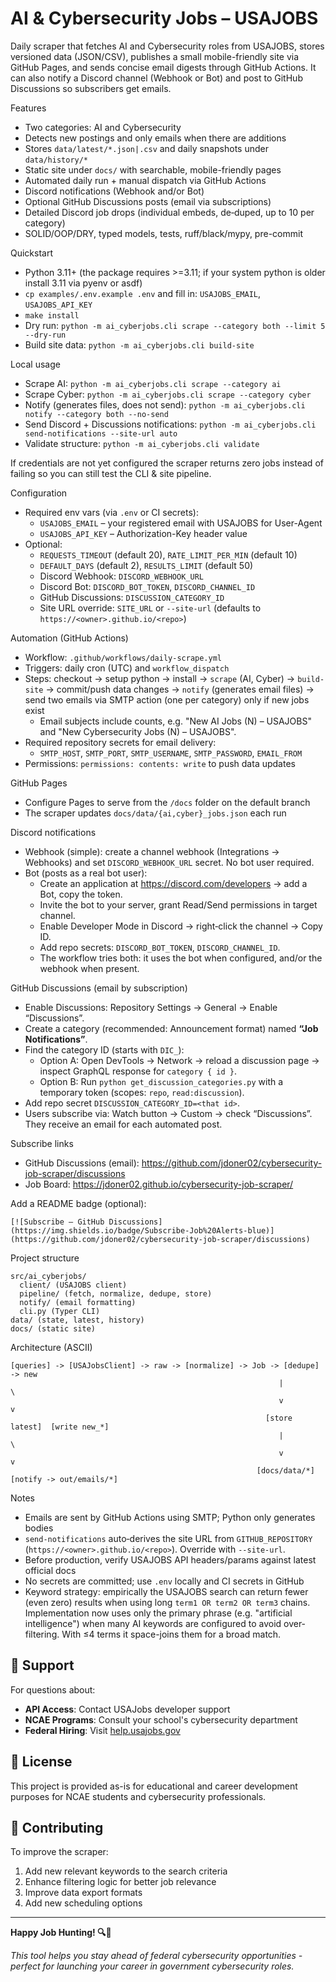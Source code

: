 # AI & Cybersecurity Jobs – USAJOBS

Daily scraper that fetches AI and Cybersecurity roles from USAJOBS, stores versioned data (JSON/CSV), publishes a small mobile-friendly site via GitHub Pages, and sends concise email digests through GitHub Actions. It can also notify a Discord channel (Webhook or Bot) and post to GitHub Discussions so subscribers get emails.

Features
- Two categories: AI and Cybersecurity
- Detects new postings and only emails when there are additions
- Stores `data/latest/*.json|.csv` and daily snapshots under `data/history/*`
- Static site under `docs/` with searchable, mobile-friendly pages
- Automated daily run + manual dispatch via GitHub Actions
- Discord notifications (Webhook and/or Bot)
- Optional GitHub Discussions posts (email via subscriptions)
- Detailed Discord job drops (individual embeds, de‑duped, up to 10 per category)
- SOLID/OOP/DRY, typed models, tests, ruff/black/mypy, pre-commit

Quickstart
- Python 3.11+ (the package requires >=3.11; if your system python is older install 3.11 via pyenv or asdf)
- `cp examples/.env.example .env` and fill in: `USAJOBS_EMAIL`, `USAJOBS_API_KEY`
- `make install`
- Dry run: `python -m ai_cyberjobs.cli scrape --category both --limit 5 --dry-run`
- Build site data: `python -m ai_cyberjobs.cli build-site`

Local usage
- Scrape AI: `python -m ai_cyberjobs.cli scrape --category ai`
- Scrape Cyber: `python -m ai_cyberjobs.cli scrape --category cyber`
- Notify (generates files, does not send): `python -m ai_cyberjobs.cli notify --category both --no-send`
- Send Discord + Discussions notifications: `python -m ai_cyberjobs.cli send-notifications --site-url auto`
- Validate structure: `python -m ai_cyberjobs.cli validate`

If credentials are not yet configured the scraper returns zero jobs instead of failing so you can still test the CLI & site pipeline.

Configuration
- Required env vars (via `.env` or CI secrets):
  - `USAJOBS_EMAIL` – your registered email with USAJOBS for User-Agent
  - `USAJOBS_API_KEY` – Authorization-Key header value
- Optional:
  - `REQUESTS_TIMEOUT` (default 20), `RATE_LIMIT_PER_MIN` (default 10)
  - `DEFAULT_DAYS` (default 2), `RESULTS_LIMIT` (default 50)
  - Discord Webhook: `DISCORD_WEBHOOK_URL`
  - Discord Bot: `DISCORD_BOT_TOKEN`, `DISCORD_CHANNEL_ID`
  - GitHub Discussions: `DISCUSSION_CATEGORY_ID`
  - Site URL override: `SITE_URL` or `--site-url` (defaults to `https://<owner>.github.io/<repo>`)

 Automation (GitHub Actions)
- Workflow: `.github/workflows/daily-scrape.yml`
- Triggers: daily cron (UTC) and `workflow_dispatch`
- Steps: checkout → setup python → install → `scrape` (AI, Cyber) → `build-site` → commit/push data changes → `notify` (generates email files) → send two emails via SMTP action (one per category) only if new jobs exist
  - Email subjects include counts, e.g. "New AI Jobs (N) – USAJOBS" and "New Cybersecurity Jobs (N) – USAJOBS".
- Required repository secrets for email delivery:
  - `SMTP_HOST`, `SMTP_PORT`, `SMTP_USERNAME`, `SMTP_PASSWORD`, `EMAIL_FROM`
- Permissions: `permissions: contents: write` to push data updates

GitHub Pages
- Configure Pages to serve from the `/docs` folder on the default branch
- The scraper updates `docs/data/{ai,cyber}_jobs.json` each run

Discord notifications
- Webhook (simple): create a channel webhook (Integrations → Webhooks) and set `DISCORD_WEBHOOK_URL` secret. No bot user required.
- Bot (posts as a real bot user):
  - Create an application at https://discord.com/developers → add a Bot, copy the token.
  - Invite the bot to your server, grant Read/Send permissions in target channel.
  - Enable Developer Mode in Discord → right‑click the channel → Copy ID.
  - Add repo secrets: `DISCORD_BOT_TOKEN`, `DISCORD_CHANNEL_ID`.
  - The workflow tries both: it uses the bot when configured, and/or the webhook when present.

GitHub Discussions (email by subscription)
- Enable Discussions: Repository Settings → General → Enable “Discussions”.
- Create a category (recommended: Announcement format) named **“Job Notifications”**.
- Find the category ID (starts with `DIC_`):
  - Option A: Open DevTools → Network → reload a discussion page → inspect GraphQL response for `category { id }`.
  - Option B: Run `python get_discussion_categories.py` with a temporary token (scopes: `repo`, `read:discussion`).
- Add repo secret `DISCUSSION_CATEGORY_ID=<that id>`.
- Users subscribe via: Watch button → Custom → check “Discussions”. They receive an email for each automated post.

Subscribe links
- GitHub Discussions (email): https://github.com/jdoner02/cybersecurity-job-scraper/discussions
- Job Board: https://jdoner02.github.io/cybersecurity-job-scraper/

Add a README badge (optional):
```
[![Subscribe – GitHub Discussions](https://img.shields.io/badge/Subscribe-Job%20Alerts-blue)](https://github.com/jdoner02/cybersecurity-job-scraper/discussions)
```

Project structure
```
src/ai_cyberjobs/
  client/ (USAJOBS client)
  pipeline/ (fetch, normalize, dedupe, store)
  notify/ (email formatting)
  cli.py (Typer CLI)
data/ (state, latest, history)
docs/ (static site)
```

Architecture (ASCII)
```
[queries] -> [USAJobsClient] -> raw -> [normalize] -> Job -> [dedupe] -> new
                                                            |            \
                                                            v             v
                                                         [store latest]  [write new_*]
                                                            |             \
                                                            v              v
                                                       [docs/data/*]     [notify -> out/emails/*]
```

Notes
- Emails are sent by GitHub Actions using SMTP; Python only generates bodies
- `send-notifications` auto‑derives the site URL from `GITHUB_REPOSITORY` (`https://<owner>.github.io/<repo>`). Override with `--site-url`.
- Before production, verify USAJOBS API headers/params against latest official docs
- No secrets are committed; use `.env` locally and CI secrets in GitHub
- Keyword strategy: empirically the USAJOBS search can return fewer (even zero) results
  when using long `term1 OR term2 OR term3` chains. Implementation now uses only the
  primary phrase (e.g. "artificial intelligence") when many AI keywords are configured
  to avoid over-filtering. With ≤4 terms it space-joins them for a broad match.


## 📧 Support

For questions about:
- **API Access**: Contact USAJobs developer support
- **NCAE Programs**: Consult your school's cybersecurity department
- **Federal Hiring**: Visit [help.usajobs.gov](https://help.usajobs.gov/)

## 📄 License

This project is provided as-is for educational and career development purposes for NCAE students and cybersecurity professionals.

## 🤝 Contributing

To improve the scraper:
1. Add new relevant keywords to the search criteria
2. Enhance filtering logic for better job relevance
3. Improve data export formats
4. Add new scheduling options

---

**Happy Job Hunting! 🔍💼**

*This tool helps you stay ahead of federal cybersecurity opportunities - perfect for launching your career in government cybersecurity roles.*
